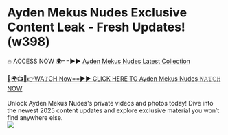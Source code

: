 # Ayden Mekus Nudes Exclusive Content Leak - Fresh Updates! (w398)

🔥 ACCESS NOW 🌍==►► <a href="https://tinyurl.com/yc657z5k" rel="nofollow">Ayden Mekus Nudes Latest Collection</a>
<br><br>
[🔴🌍📺📱👉WA𝚃CH Now==►► CLICK HERE TO Ayden Mekus Nudes 𝚆𝙰𝚃𝙲𝙷 NOW](https://tinyurl.com/yc657z5k)
<br><br>
Unlock Ayden Mekus Nudes's private videos and photos today! Dive into the newest 2025 content updates and explore exclusive material you won’t find anywhere else.
<br>
<a href="https://tinyurl.com/yc657z5k" rel="nofollow" data-target="animated-image.originalLink"><img src="https://camo.githubusercontent.com/8a4f000d20f83aca3bf7ec5f350d767afa0574a8a352519fd8cfa583a6f93a33/68747470733a2f2f692e696d6775722e636f6d2f644a486b345a712e676966" data-canonical-src="https://i.imgur.com/dJHk4Zq.gif" style="max-width: 100%; display: inline-block;" data-target="animated-image.originalImage"></a>
<br>
